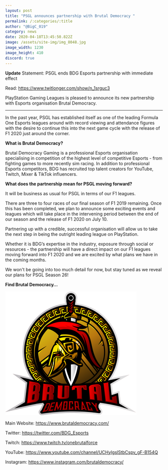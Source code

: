 ```yaml
---
layout: post
title: "PSGL announces partnership with Brutal Democracy "
permalink: /:categories/:title
author: "@BigC_019"
category: news
date: 2020-04-18T13:45:50.822Z
image: /assets/site-img/img_8048.jpg
image_width: 1230
image_height: 410
discord: true
---
```

**Update**
Statement: PSGL ends BDG Esports partnership with immediate effect

Read: https://www.twitlonger.com/show/n_1srguc3

PlayStation Gaming Leagues is pleased to announce its new partnership with Esports organisation Brutal Democracy.
<hr>

<!--more-->

In the past year, PSGL has established itself as one of the leading Formula One Esports leagues around with record viewing and attendance figures with the desire to continue this into the next game cycle with the release of F1 2020 just around the corner.

**What is Brutal Democracy?**

Brutal Democracy Gaming is a professional Esports organisation specialising in competition of the highest level of competitive Esports - from fighting games to more recently sim racing. In addition to professional Esports competitors, BDG has recruited top talent creators for YouTube, Twitch, Mixer & TikTok influencers.

**What does the partnership mean for PSGL moving forward?**

It will be business as usual for PSGL in terms of our F1 leagues.

There are three to four races of our final season of F1 2019 remaining. Once this has been completed, we plan to announce some exciting events and leagues which will take place in the intervening period between the end of our season and the release of F1 2020 on July 10.

Partnering up with a credible, successful organisation will allow us to take the next step in being the outright leading league on PlayStation.

Whether it is BDG’s expertise in the industry, exposure through social or resources - the partnership will have a direct impact on our F1 leagues moving forward into F1 2020 and we are excited by what plans we have in the coming months.

We won't be going into too much detail for now, but stay tuned as we reveal our plans for PSGL Season 26!

**Find Brutal Democracy…**

![](/assets/site-img/bdgbase.png)

Main Website: <https://www.brutaldemocracy.com/>

Twitter: <https://twitter.com/BDG_Esports>

Twitch: <https://www.twitch.tv/onebrutalforce>

YouTube: <https://www.youtube.com/channel/UCHylgslStbCspv_gF-B154Q>

Instagram: <https://www.instagram.com/brutaldemocracy/>